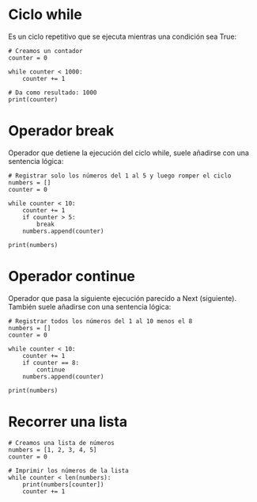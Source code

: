 # Ciclo while

Es un ciclo repetitivo que se ejecuta mientras una condición sea True:

```$
# Creamos un contador
counter = 0

while counter < 1000:
    counter += 1

# Da como resultado: 1000
print(counter)
```

# Operador break

Operador que detiene la ejecución del ciclo while, suele añadirse con una sentencia lógica:

```$
# Registrar solo los números del 1 al 5 y luego romper el ciclo
numbers = []
counter = 0

while counter < 10:
    counter += 1
    if counter > 5:
        break
    numbers.append(counter)

print(numbers)
```

# Operador continue

Operador que pasa la siguiente ejecución parecido a Next (siguiente). También suele añadirse con una sentencia lógica:

```$
# Registrar todos los números del 1 al 10 menos el 8
numbers = []
counter = 0

while counter < 10:
    counter += 1
    if counter == 8:
        continue
    numbers.append(counter)

print(numbers)
```

# Recorrer una lista

```$
# Creamos una lista de números
numbers = [1, 2, 3, 4, 5]
counter = 0

# Imprimir los números de la lista
while counter < len(numbers):
    print(numbers[counter])
    counter += 1
```
